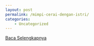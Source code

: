 ```yaml
---
layout: post
permalink: /mimpi-cerai-dengan-istri/
categories:
    - Uncategorized
---
```


[Baca Selengkapnya](/09)